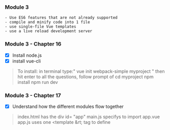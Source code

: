 ### Module 3 
    - Use ES6 features that are not already supported
    - compile and minify code into 1 file
    - use single-file Vue templates
    - use a live reload development server


### Module 3 - Chapter 16
- [x] Install node.js
- [x] install vue-cli
>To install: in terminal type:" vue init webpack-simple myproject " then hit enter to all the questions, follow prompt of 
>cd myproject
>npm install
>npm run dev

### Module 3 - Chapter 17
- [x] Understand how the different modules flow together 
> index.html has the div id= "app"
> main.js specifys to import app.vue 
> app.js uses one &lt;template &rt; tag to define 
